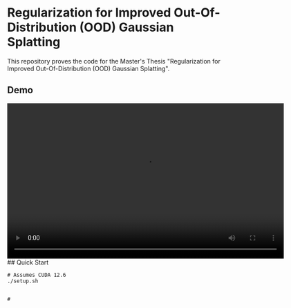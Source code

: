 # Regularization for Improved Out-Of-Distribution (OOD) Gaussian Splatting

This repository proves the code for the Master's Thesis "Regularization for Improved Out-Of-Distribution (OOD) Gaussian Splatting". 

## Demo
<video width="640" height="360" controls>
  <source src="media/ood-gs-kitti-demo.mp4" type="video/mp4">
  Your browser does not support the video tag.
</video>
## Quick Start

```
# Assumes CUDA 12.6
./setup.sh


# 
```
